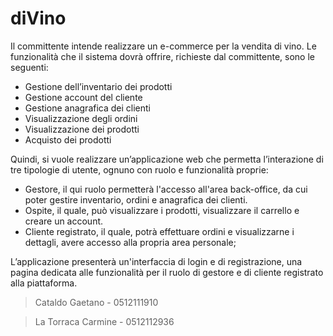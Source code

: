 # diVino

Il committente intende realizzare un e-commerce per la vendita di vino.
Le funzionalità che il sistema dovrà offrire, richieste dal committente,
sono le seguenti:

- Gestione dell’inventario dei prodotti
- Gestione account del cliente
- Gestione anagrafica dei clienti
- Visualizzazione degli ordini
- Visualizzazione dei prodotti
- Acquisto dei prodotti

Quindi, si vuole realizzare un’applicazione web che permetta
l’interazione di tre tipologie di utente, ognuno con ruolo e
funzionalità proprie:
- Gestore, il qui ruolo permetterà l'accesso all'area back-office, 
da cui poter gestire inventario, ordini e anagrafica dei clienti.
- Ospite, il quale, può visualizzare i prodotti, visualizzare il carrello
e creare un account.
- Cliente registrato, il quale, potrà effettuare ordini e visualizzarne
i dettagli, avere accesso alla propria area personale;

L’applicazione presenterà un'interfaccia di login e di registrazione,
una pagina dedicata alle funzionalità per il ruolo di gestore e
di cliente registrato alla piattaforma.

>Cataldo Gaetano - 0512111910

>La Torraca Carmine - 0512112936
